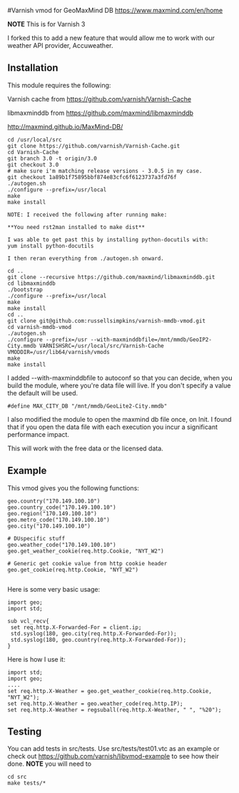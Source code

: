 #Varnish vmod for GeoMaxMind DB
https://www.maxmind.com/en/home

**NOTE**
This is for Varnish 3

I forked this to add a new feature that would allow me to work with our weather API provider, Accuweather.

## Installation
This module requires the following:

Varnish cache from https://github.com/varnish/Varnish-Cache

libmaxminddb from https://github.com/maxmind/libmaxminddb

http://maxmind.github.io/MaxMind-DB/

```
cd /usr/local/src
git clone https://github.com/varnish/Varnish-Cache.git
cd Varnish-Cache
git branch 3.0 -t origin/3.0
git checkout 3.0
# make sure i'm matching release versions - 3.0.5 in my case.
git checkout 1a89b1f75895bbf874e83cfc6f6123737a3fd76f
./autogen.sh
./configure --prefix=/usr/local
make
make install

NOTE: I received the following after running make:

**You need rst2man installed to make dist**

I was able to get past this by installing python-docutils with:
yum install python-docutils

I then reran everything from ./autogen.sh onward.

cd ..
git clone --recursive https://github.com/maxmind/libmaxminddb.git
cd libmaxminddb
./bootstrap
./configure --prefix=/usr/local
make 
make install
cd ..
git clone git@github.com:russellsimpkins/varnish-mmdb-vmod.git
cd varnish-mmdb-vmod
./autogen.sh
./configure --prefix=/usr --with-maxminddbfile=/mnt/mmdb/GeoIP2-City.mmdb VARNISHSRC=/usr/local/src/Varnish-Cache VMODDIR=/usr/lib64/varnish/vmods
make
make install
```
I added --with-maxminddbfile to autoconf so that you can decide, when you build the module, where you're data file will live. If you don't specify a value the default will be used.

```
#define MAX_CITY_DB "/mnt/mmdb/GeoLite2-City.mmdb"
```
I also modified the module to open the maxmind db file once, on Init. I found that if you open the data file with each execution you incur a significant performance impact. 


This will work with the free data or the licensed data. 


## Example
This vmod gives you the following functions:
```
geo.country("170.149.100.10")
geo.country_code("170.149.100.10")
geo.region("170.149.100.10")
geo.metro_code("170.149.100.10")
geo.city("170.149.100.10")

# DUspecific stuff
geo.weather_code("170.149.100.10")
geo.get_weather_cookie(req.http.Cookie, "NYT_W2")

# Generic get cookie value from http cookie header
geo.get_cookie(req.http.Cookie, "NYT_W2")


```

Here is some very basic usage:

```
import geo;
import std;

sub vcl_recv{
 set req.http.X-Forwarded-For = client.ip;
 std.syslog(180, geo.city(req.http.X-Forwarded-For));
 std.syslog(180, geo.country(req.http.X-Forwarded-For));
}

```
Here is how I use it:
```
import std;
import geo;
....
set req.http.X-Weather = geo.get_weather_cookie(req.http.Cookie, "NYT_W2");
set req.http.X-Weather = geo.weather_code(req.http.IP);
set req.http.X-Weather = regsuball(req.http.X-Weather, " ", "%20");
```

## Testing
You can add tests in src/tests. Use src/tests/test01.vtc as an example or check out https://github.com/varnish/libvmod-example to see how their done. **NOTE** you will need to 

```
cd src
make tests/*
```
